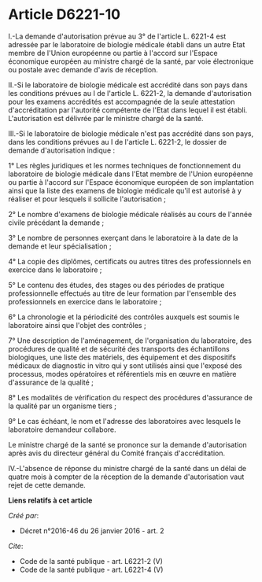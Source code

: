 # Article D6221-10

I.-La demande d'autorisation prévue au 3° de l'article L. 6221-4 est adressée par le laboratoire de biologie médicale établi
dans un autre Etat membre de l'Union européenne ou partie à l'accord sur l'Espace économique européen au ministre chargé de
la santé, par voie électronique ou postale avec demande d'avis de réception. 

II.-Si le laboratoire de biologie médicale est accrédité dans son pays dans les conditions prévues au I de l'article L.
6221-2, la demande d'autorisation pour les examens accrédités est accompagnée de la seule attestation d'accréditation par
l'autorité compétente de l'Etat dans lequel il est établi. L'autorisation est délivrée par le ministre chargé de la santé. 

III.-Si le laboratoire de biologie médicale n'est pas accrédité dans son pays, dans les conditions prévues au I de l'article
L. 6221-2, le dossier de demande d'autorisation indique : 

1° Les règles juridiques et les normes techniques de fonctionnement du laboratoire de biologie médicale dans l'Etat membre de
l'Union européenne ou partie à l'accord sur l'Espace économique européen de son implantation ainsi que la liste des examens
de biologie médicale qu'il est autorisé à y réaliser et pour lesquels il sollicite l'autorisation ; 

2° Le nombre d'examens de biologie médicale réalisés au cours de l'année civile précédant la demande ; 

3° Le nombre de personnes exerçant dans le laboratoire à la date de la demande et leur spécialisation ; 

4° La copie des diplômes, certificats ou autres titres des professionnels en exercice dans le laboratoire ; 

5° Le contenu des études, des stages ou des périodes de pratique professionnelle effectués au titre de leur formation par
l'ensemble des professionnels en exercice dans le laboratoire ; 

6° La chronologie et la périodicité des contrôles auxquels est soumis le laboratoire ainsi que l'objet des contrôles ; 

7° Une description de l'aménagement, de l'organisation du laboratoire, des procédures de qualité et de sécurité des
transports des échantillons biologiques, une liste des matériels, des équipement et des dispositifs médicaux de diagnostic in
vitro qui y sont utilisés ainsi que l'exposé des processus, modes opératoires et référentiels mis en œuvre en matière
d'assurance de la qualité ; 

8° Les modalités de vérification du respect des procédures d'assurance de la qualité par un organisme tiers ; 

9° Le cas échéant, le nom et l'adresse des laboratoires avec lesquels le laboratoire demandeur collabore. 

Le ministre chargé de la santé se prononce sur la demande d'autorisation après avis du directeur général du Comité français
d'accréditation. 

IV.-L'absence de réponse du ministre chargé de la santé dans un délai de quatre mois à compter de la réception de la demande
d'autorisation vaut rejet de cette demande.

**Liens relatifs à cet article**

_Créé par_:

  - Décret n°2016-46 du 26 janvier 2016 - art. 2

_Cite_:

  - Code de la santé publique - art. L6221-2 (V)
  - Code de la santé publique - art. L6221-4 (V)
